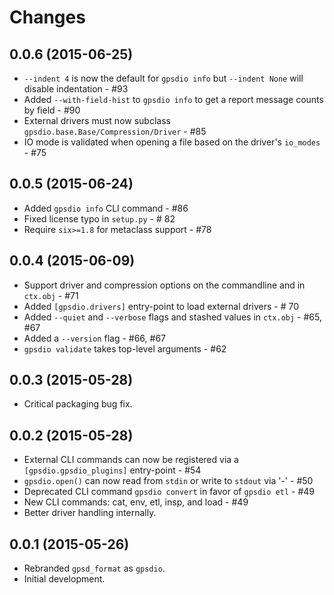 Changes
=======

0.0.6 (2015-06-25)
------------------

- `--indent 4` is now the default for `gpsdio info` but `--indent None` will disable indentation - #93
- Added `--with-field-hist` to `gpsdio info` to get a report message counts by field - #90
- External drivers must now subclass `gpsdio.base.Base/Compression/Driver` - #85
- IO mode is validated when opening a file based on the driver's `io_modes` - #75


0.0.5 (2015-06-24)
------------------

- Added `gpsdio info` CLI command - #86
- Fixed license typo in `setup.py` - # 82
- Require `six>=1.8` for metaclass support - #78


0.0.4 (2015-06-09)
------------------

- Support driver and compression options on the commandline and in `ctx.obj` - #71
- Added `[gpsdio.drivers]` entry-point to load external drivers - # 70
- Added `--quiet` and `--verbose` flags and stashed values in `ctx.obj` - #65, #67
- Added a `--version` flag - #66, #67
- `gpsdio validate` takes top-level arguments - #62


0.0.3 (2015-05-28)
------------------

- Critical packaging bug fix.


0.0.2 (2015-05-28)
------------------

- External CLI commands can now be registered via a `[gpsdio.gpsdio_plugins]` entry-point - #54
- `gpsdio.open()` can now read from `stdin` or write to `stdout` via '-' - #50
- Deprecated CLI command `gpsdio convert` in favor of `gpsdio etl` - #49
- New CLI commands: cat, env, etl, insp, and load - #49
- Better driver handling internally.


0.0.1 (2015-05-26)
------------------

- Rebranded `gpsd_format` as `gpsdio`.
- Initial development.
